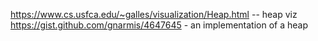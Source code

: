https://www.cs.usfca.edu/~galles/visualization/Heap.html -- heap viz
https://gist.github.com/gnarmis/4647645 - an implementation of a heap